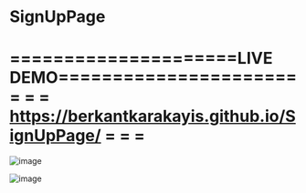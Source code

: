 # SignUpPage

=====================LIVE DEMO======================
=                                                  =
=  https://berkantkarakayis.github.io/SignUpPage/  =
=                                                  =
====================================================

![image](https://github.com/berkantkarakayis/SignUpPage/assets/102322084/4ab5a3c8-7966-4b01-a5f0-ee58fe5d096a)

![image](https://github.com/berkantkarakayis/SignUpPage/assets/102322084/f7d711d3-82f0-4fd7-a990-17ea4798d9a4)
